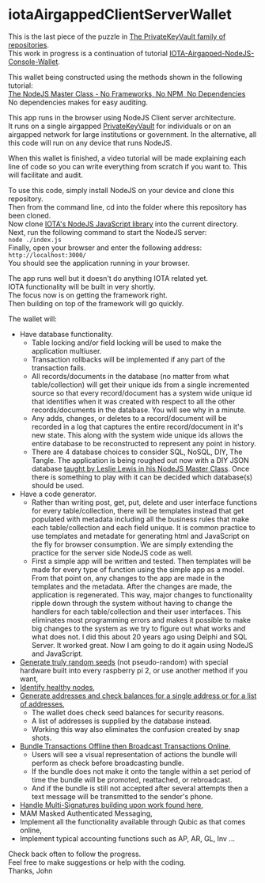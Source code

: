# iotaAirgappedClientServerWallet
This is the last piece of the puzzle in [The PrivateKeyVault family of repositories](https://github.com/johnshearing).  
This work in progress is a continuation of tutorial [IOTA-Airgapped-NodeJS-Console-Wallet](https://github.com/johnshearing/IOTA-Airgapped-NodeJS-Console-Wallet).  
 
This wallet being constructed using the methods shown in the following tutorial:  
[The NodeJS Master Class - No Frameworks, No NPM, No Dependencies](https://pirple.thinkific.com/courses/the-nodejs-master-class)  
No dependencies makes for easy auditing.  

This app runs in the browser using NodeJS Client server architecture.  
It runs on a single airgapped [PrivateKeyVault](https://github.com/johnshearing/PrivateKeyVault) for individuals or on an airgapped network for large institutions or government. In the alternative, all this code will run on any device that runs NodeJS.  

When this wallet is finished, a video tutorial will be made explaining each line of code so you can write everything from scratch if you want to. This will facilitate and audit.  
 
 To use this code, simply install NodeJS on your device and clone this repository.  
 Then from the command line, cd into the folder where this repository has been cloned.  
 Now clone [IOTA's NodeJS JavaScript library](https://github.com/iotaledger/iota.js) into the current directory.  
 Next, run the following command to start the NodeJS server:  
 `node ./index.js`  
 Finally, open your browser and enter the following address:  
 `http://localhost:3000/`  
 You should see the application running in your browser.
 
 The app runs well but it doesn't do anything IOTA related yet.  
 IOTA functionality will be built in very shortly.  
 The focus now is on getting the framework right.  
 Then building on top of the framework will go quickly.  
 
 The wallet will:  
 * Have database functionality. 
   * Table locking and/or field locking will be used to make the application multiuser.  
   * Transaction rollbacks will be implemented if any part of the transaction fails.  
   * All records/documents in the database (no matter from what table/collection) will get their unique ids from a single incremented source so that every record/document has a system wide unique id that identifies when it was created with respect to all the other records/documents in the database. You will see why in a minute.  
   * Any adds, changes, or deletes to a record/document will be recorded in a log that captures the entire record/document in it's new state. This along with the system wide unique ids allows the entire database to be reconstructed to represent any point in history.  
   * There are 4 database choices to consider SQL, NoSQL, DIY, The Tangle. The application is being roughed out now with a DIY JSON database [taught by Leslie Lewis in his NodeJS Master Class](https://pirple.thinkific.com/courses/the-nodejs-master-class). Once there is something to play with it can be decided which database(s) should be used.  
 * Have a code generator.
   * Rather than writing post, get, put, delete and user interface functions for every table/collection, there will be templates instead that get populated with metadata including all the business rules that make each table/collection and each field unique. It is common practice to use templates and metadate for generating html and JavaScript on the fly for browser consumption. We are simply extending the practice for the server side NodeJS code as well.  
   * First a simple app will be written and tested. Then templates will be made for every type of function using the simple app as a model. From that point on, any changes to the app are made in the templates and the metadata. After the changes are made, the application is regenerated. This way, major changes to functionality ripple down through the system without having to change the handlers for each table/collection and their user interfaces. This eliminates most programming errors and makes it possible to make big changes to the system as we try to figure out what works and what does not. I did this about 20 years ago using Delphi and SQL Server. It worked great. Now I am going to do it again using NodeJS and JavaScript.  
 * [Generate truly random seeds](https://github.com/johnshearing/IOTA-Airgapped-NodeJS-Console-Wallet#generating-seeds-with-a-true-random-number-generator) (not pseudo-random) with special hardware built into every raspberry pi 2, or use another method if you want,
 * [Identify healthy nodes](https://github.com/johnshearing/IOTA-Airgapped-NodeJS-Console-Wallet#find-a-healthy-computer-on-the-tangle-to-use-for-checking-the-balance-of-your-new-address),   
 * [Generate addresses and check balances for a single address or for a list of addresses](https://github.com/johnshearing/IOTA-Airgapped-NodeJS-Console-Wallet#check-your-balance-at-address-a0),   
   * The wallet does check seed balances for security reasons.  
   * A list of addresses is supplied by the database instead.  
   * Working this way also eliminates the confusion created by snap shots.  
 * [Bundle Transactions Offline then Broadcast Transactions Online,](https://github.com/johnshearing/IOTA-Airgapped-NodeJS-Console-Wallet#make-a-signed-transaction-bundle-and-broadcast-it-to-the-tangle)   
   * Users will see a visual representation of actions the bundle will perform as check before broadcasting bundle.  
   * If the bundle does not make it onto the tangle within a set period of time the bundle will be promoted, reattached, or rebroadcast.  
   * And if the bundle is still not accepted after several attempts then a text message will be transmitted to the sender's phone.    
 * [Handle Multi-Signatures building upon work found here](https://www.mobilefish.com/services/cryptocurrency/iota_multisig.html),  
 * MAM Masked Authenticated Messaging,  
 * Implement all the functionality available through Qubic as that comes online,  
 * Implement typical accounting functions such as AP, AR, GL, Inv ...  
 
 Check back often to follow the progress.  
 Feel free to make suggestions or help with the coding.  
 Thanks, John
